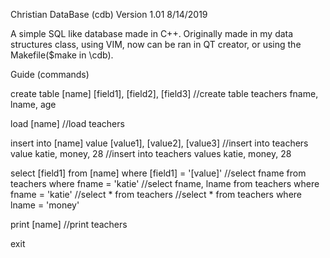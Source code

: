 Christian DataBase (cdb) Version 1.01 8/14/2019

A simple SQL like database made in C++. Originally made in my data structures class, using VIM, now can be ran in QT creator, or using the Makefile($make in \cdb\).

Guide (commands)

create table [name] [field1], [field2], [field3]
//create table teachers fname, lname, age

load [name]
//load teachers

insert into [name] value [value1], [value2], [value3]
//insert into teachers value katie, money, 28
//insert into teachers values katie, money, 28

select [field1] from [name] where [field1] = '[value]'
//select fname from teachers where fname = 'katie'
//select fname, lname from teachers where fname = 'katie'
//select * from teachers
//select * from teachers where lname = 'money'

print [name]
//print teachers

exit


